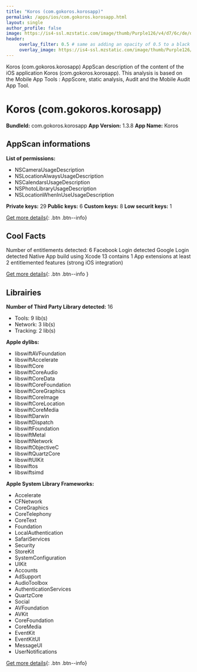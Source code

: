 ```yaml
---
title: "Koros (com.gokoros.korosapp)"
permalink: /apps/ios/com.gokoros.korosapp.html
layout: single
author_profile: false
image: https://is4-ssl.mzstatic.com/image/thumb/Purple126/v4/d7/6c/de/d76cdef1-ff60-0928-1fdc-ffe4c84b25ab/AppIcon-0-0-1x_U007emarketing-0-0-0-7-0-0-sRGB-0-0-0-GLES2_U002c0-512MB-85-220-0-0.png/512x512bb.jpg
header: 
     overlay_filter: 0.5 # same as adding an opacity of 0.5 to a black background
     overlay_image: https://is4-ssl.mzstatic.com/image/thumb/Purple126/v4/d7/6c/de/d76cdef1-ff60-0928-1fdc-ffe4c84b25ab/AppIcon-0-0-1x_U007emarketing-0-0-0-7-0-0-sRGB-0-0-0-GLES2_U002c0-512MB-85-220-0-0.png/512x512bb.jpg
---
```

Koros (com.gokoros.korosapp) AppScan description of the content of the iOS application Koros (com.gokoros.korosapp). This analysis is based on the Mobile App Tools : AppScore, static analysis, Audit and the Mobile Audit App Tool.

# Koros (com.gokoros.korosapp)

**BundleId:** com.gokoros.korosapp
**App Version:** 1.3.8
**App Name:** Koros


## AppScan informations 

**List of permissions:** 
- NSCameraUsageDescription
- NSLocationAlwaysUsageDescription
- NSCalendarsUsageDescription
- NSPhotoLibraryUsageDescription
- NSLocationWhenInUseUsageDescription
  
  
**Private keys:** 29
**Public keys:** 6
**Custom keys:** 8
**Low securit keys:** 1
  
[Get more details](/pricing.html){: .btn .btn--info}

## Cool Facts

Number of entitlements detected: 6
Facebook Login detected
Google Login detected
Native App
build using Xcode 13
contains 1 App extensions
at least 2 entitlemented features (strong iOS integration)
  
[Get more details](/pricing.html){: .btn .btn--info }

## Librairies 
**Number of Third Party Library detected:** 16
- Tools: 9 lib(s)
- Network: 3 lib(s)
- Tracking: 2 lib(s)


**Apple dylibs:**
- libswiftAVFoundation
- libswiftAccelerate
- libswiftCore
- libswiftCoreAudio
- libswiftCoreData
- libswiftCoreFoundation
- libswiftCoreGraphics
- libswiftCoreImage
- libswiftCoreLocation
- libswiftCoreMedia
- libswiftDarwin
- libswiftDispatch
- libswiftFoundation
- libswiftMetal
- libswiftNetwork
- libswiftObjectiveC
- libswiftQuartzCore
- libswiftUIKit
- libswiftos
- libswiftsimd


**Apple System Library Frameworks:**
- Accelerate
- CFNetwork
- CoreGraphics
- CoreTelephony
- CoreText
- Foundation
- LocalAuthentication
- SafariServices
- Security
- StoreKit
- SystemConfiguration
- UIKit
- Accounts
- AdSupport
- AudioToolbox
- AuthenticationServices
- QuartzCore
- Social
- AVFoundation
- AVKit
- CoreFoundation
- CoreMedia
- EventKit
- EventKitUI
- MessageUI
- UserNotifications


  
[Get more details](/pricing.html){: .btn .btn--info}

